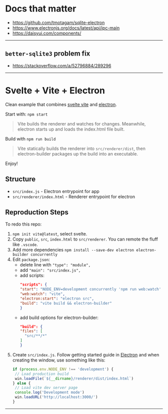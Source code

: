 # Docs that matter

- https://github.com/tmotagam/sqlite-electron
- https://www.electronjs.org/docs/latest/api/ipc-main
- https://daisyui.com/components/

---

## `better-sqlite3` problem fix

- https://stackoverflow.com/a/52796884/289296

---

# Svelte + Vite + Electron

Clean example that combines [svelte vite](https://vitejs.dev/) and [electron](https://www.electronjs.org/).

Start with: `npm start`

> Vite builds the renderer and watches for changes. Meanwhile, electron starts up and loads the index.html file built.

Build with `npm run build`

> Vite statically builds the renderer into `src/renderer/dist`, then electron-builder packages up the build into an executable.

Enjoy!

## Structure

- `src/index.js` - Electron entrypoint for app
- `src/renderer/index.html` - Renderer entrypoint for electron

## Reproduction Steps

To redo this repo:

1. `npm init vite@latest`, select svelte.
2. Copy `public`, `src`, `index.html` to `src/renderer`. You can remote the fluff like `.vscode`.
3. Add more dependencies `npm install --save-dev electron electron-builder concurrently`
4. Edit `package.json`:
   - delete line with `"type": "module",`
   - add `"main": "src/index.js",`
   - add scripts:
     ```json
     "scripts": {
     "start": "NODE_ENV=development concurrently 'npm run web:watch' 'sleep 1 && npm run electron:start'",
     "web:watch": "vite",
     "electron:start": "electron src",
     "build": "vite build && electron-builder"
     }
     ```
   - add build options for electron-builder:
     ```json
     "build": {
     "files": [
       "src/**/*"
     ]
     }
     ```
5. Create `src/index.js`. Follow getting started guide in [Electron](https://www.electronjs.org/docs/latest/tutorial/quick-start) and when creating the window, use something like this:
   ```js
   if (process.env.NODE_ENV !== 'development') {
   	// Load production build
   	win.loadFile(`${__dirname}/renderer/dist/index.html`)
   } else {
   	// Load vite dev server page
   	console.log('Development mode')
   	win.loadURL('http://localhost:3000/')
   }
   ```

---
